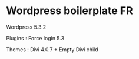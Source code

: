 # Wordpress boilerplate FR

Wordpress 5.3.2

Plugins : Force login 5.3

Themes : Divi 4.0.7 + Empty Divi child
